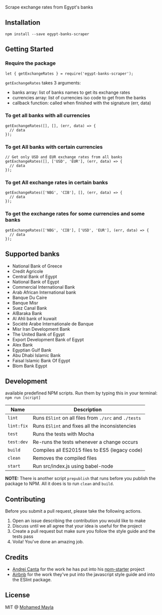 Scrape exchange rates from Egypt's banks

## Installation
```
npm install --save egypt-banks-scraper
```

## Getting Started

### Require the package
```
let { getExchangeRates } = require('egypt-banks-scraper');
```

`getExchangeRates` takes 3 arguments:
  - banks array: list of banks names to get its exchange rates
  - currencies array: list of currencies iso code to get from the banks
  - callback function: called when finished with the signature (err, data)

### To get all banks with all currencies
```
getExchangeRates([], [], (err, data) => {
  // data
});
```

### To get All banks with certain currencies
```
// Get only USD and EUR exchange rates from all banks
getExchangeRates([], ['USD', 'EUR'], (err, data) => {
  // data
});
```

### To get All exchange rates in certain banks
```
getExchangeRates(['NBG', 'CIB'], [], (err, data) => {
  // data
});
```

### To get the exchange rates for some currencies and some banks
```
getExchangeRates(['NBG', 'CIB'], ['USD', 'EUR'], (err, data) => {
  // data
});
```
## Supported banks
- National Bank of Greece
- Credit Agricole
- Central Bank of Egypt
- National Bank of Egypt
- Commercial International Bank
- Arab African International bank
- Banque Du Caire
- Banque Misr
- Suez Canal Bank
- AlBaraka Bank
- Al Ahli bank of kuwait
- Société Arabe Internationale de Banque
- Misr Iran Development Bank
- The United Bank of Egypt
- Export Development Bank of Egypt
- Alex Bank
- Egyptian Gulf Bank
- Abu Dhabi Islamic Bank
- Faisal Islamic Bank Of Egypt
- Blom Bank Egypt

## Development

available predefined NPM scripts.
Run them by typing this in your terminal: `npm run [script]`

| Name       | Description                                           |
| ---------- | ----------------------------------------------------- |
| `lint`     | Runs `ESlint` on all files from `./src` and `./tests` |
| `lint:fix` | Runs `ESlint` and fixes all the inconsistencies       |
| `test`     | Runs the tests with Mocha                             |
| `test:dev` | Re-runs the tests whenever a change occurs            |
| `build`    | Compiles all ES2015 files to ES5 (legacy code)        |
| `clean`    | Removes the compiled files                            |
| `start`    | Run src/index.js using babel-node

**NOTE:** There is another script `prepublish` that runs before you publish the package to NPM. All it does is to run `clean` and `build`.

## Contributing

Before you submit a pull request, please take the following actions.

1. Open an issue describing the contribution you would like to make
2. Discuss until we all agree that your idea is useful for the project
3. Create a pull request but make sure you follow the style guide and the tests pass
4. Voila! You've done an amazing job.

## Credits

- [Andrei Canta](https://twitter.com/deiucanta) for the work he has put into his [npm-starter](https://github.com/deiucanta/npm-starter) project
- [Airbnb](http://airbnb.com) for the work they've put into the javascript style guide and into the ESlint package.

## License

MIT @ [Mohamed Mayla](https://twitter.com/mohamedmayla)
